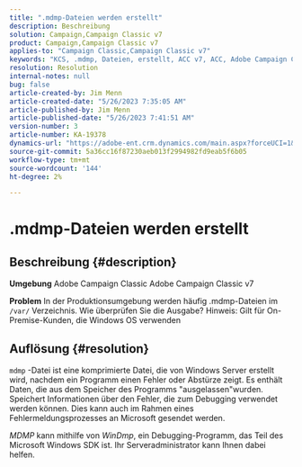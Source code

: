 ```yaml
---
title: ".mdmp-Dateien werden erstellt"
description: Beschreibung
solution: Campaign,Campaign Classic v7
product: Campaign,Campaign Classic v7
applies-to: "Campaign Classic,Campaign Classic v7"
keywords: "KCS, .mdmp, Dateien, erstellt, ACC v7, ACC, Adobe Campaign Classic, Adobe Campaign Classic v7, FAQ"
resolution: Resolution
internal-notes: null
bug: false
article-created-by: Jim Menn
article-created-date: "5/26/2023 7:35:05 AM"
article-published-by: Jim Menn
article-published-date: "5/26/2023 7:41:51 AM"
version-number: 3
article-number: KA-19378
dynamics-url: "https://adobe-ent.crm.dynamics.com/main.aspx?forceUCI=1&pagetype=entityrecord&etn=knowledgearticle&id=98791cd1-97fb-ed11-8849-6045bd006e5a"
source-git-commit: 5a36cc16f87230aeb013f2994982fd9eab5f6b05
workflow-type: tm+mt
source-wordcount: '144'
ht-degree: 2%

---
```


# .mdmp-Dateien werden erstellt

## Beschreibung {#description}


<b>Umgebung</b>
Adobe Campaign Classic Adobe Campaign Classic v7

<b>Problem</b>
In der Produktionsumgebung werden häufig .mdmp-Dateien im `/var/` Verzeichnis. Wie überprüfen Sie die Ausgabe?
Hinweis: Gilt für On-Premise-Kunden, die Windows OS verwenden


## Auflösung {#resolution}


`mdmp` -Datei ist eine komprimierte Datei, die von Windows Server erstellt wird, nachdem ein Programm einen Fehler oder Abstürze zeigt. Es enthält Daten, die aus dem Speicher des Programms &quot;ausgelassen&quot;wurden.
Speichert Informationen über den Fehler, die zum Debugging verwendet werden können. Dies kann auch im Rahmen eines Fehlermeldungsprozesses an Microsoft gesendet werden.



*MDMP* kann mithilfe von *WinDmp*, ein Debugging-Programm, das Teil des Microsoft Windows SDK ist. Ihr Serveradministrator kann Ihnen dabei helfen.
